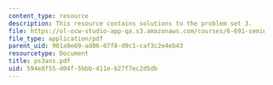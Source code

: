 ```yaml
---
content_type: resource
description: This resource contains solutions to the problem set 3.
file: https://ol-ocw-studio-app-qa.s3.amazonaws.com/courses/6-691-seminar-in-electric-power-systems-spring-2006/594e8f55d04f5bbb411eb27f7ec2d5db_ps3ans.pdf
file_type: application/pdf
parent_uid: 901a9e69-ad06-07f8-d9c1-caf3c2e4eb43
resourcetype: Document
title: ps3ans.pdf
uid: 594e8f55-d04f-5bbb-411e-b27f7ec2d5db
---
```

